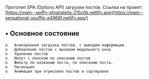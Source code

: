 
Прототип SPA (Options API) загрузки постов.
Ссылка на проект: [https://main--spiffy-sfogliatella-215c0b.netlify.app](https://main--sensational-souffle-a4968f.netlify.app/)

## •	Основное состояние
```
o	Асинхронная загрузка постов, с выводом информации
o	Добавление постов с вызовом модального окна
o	Удаление постов
o	Инпут с поиском по описанию постов
o	Фильтр по названию поста, по описанию поста.
o	Пагинация
o	Анимация при отрисовке постов и сортировке




